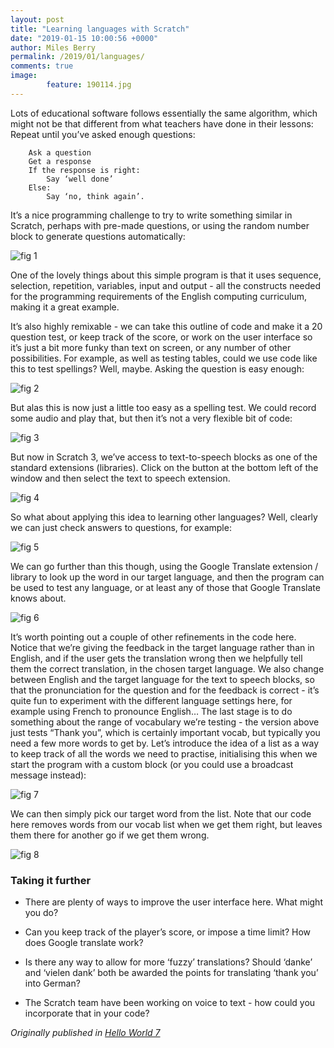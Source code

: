 ```yaml
---
layout: post
title: "Learning languages with Scratch"
date: "2019-01-15 10:00:56 +0000"
author: Miles Berry
permalink: /2019/01/languages/
comments: true
image:
        feature: 190114.jpg
---
```


Lots of educational software follows essentially the same algorithm, which might not be that different from what teachers have done in their lessons:
Repeat until you’ve asked enough questions:

```
	Ask a question
	Get a response
	If the response is right:
		Say ‘well done’
	Else:
		Say ‘no, think again’.
```

It’s a nice programming challenge to try to write something similar in Scratch, perhaps with pre-made questions, or using the random number block to generate questions automatically:

![fig 1](/images/fig1.png)

One of the lovely things about this simple program is that it uses sequence, selection, repetition, variables, input and output - all the constructs needed for the programming requirements of the English computing curriculum, making it a great example.

It’s also highly remixable - we can take this outline of code and make it a 20 question test, or keep track of the score, or work on the user interface so it’s just a bit more funky than text on screen, or any number of other possibilities. For example, as well as testing tables, could we use code like this to test spellings? Well, maybe. Asking the question is easy enough:

![fig 2](/images/fig2.png)

But alas this is now just a little too easy as a spelling test.
We could record some audio and play that, but then it’s not a very flexible bit of code:

![fig 3](/images/fig3.png)

But now in Scratch 3, we’ve access to text-to-speech blocks as one of the standard extensions (libraries). Click on the button at the bottom left of the window and then select the text to speech extension.

![fig 4](/images/fig4.png)

So what about applying this idea to learning other languages? Well, clearly we can just check answers to questions, for example:

![fig 5](/images/fig5.png)

We can go further than this though, using the Google Translate extension / library to look up the word in our target language, and then the program can be used to test any language, or at least any of those that Google Translate knows about.

![fig 6](/images/fig6.png)

It’s worth pointing out a couple of other refinements in the code here. Notice that we’re giving the feedback in the target language rather than in English, and if the user gets the translation wrong then we helpfully tell them the correct translation, in the chosen target language. We also change between English and the target language for the text to speech blocks, so that the pronunciation for the question and for the feedback is correct - it’s quite fun to experiment with the different language settings here, for example using French to pronounce English…
The last stage is to do something about the range of vocabulary we’re testing - the version above just tests “Thank you”, which is certainly important vocab, but typically you need a few more words to get by. Let’s introduce the idea of a list as a way to keep track of all the words we need to practise, initialising this when we start the program with a custom block (or you could use a broadcast message instead):

![fig 7](/images/fig7.png)

We can then simply pick our target word from the list. Note that our code here removes words from our vocab list when we get them right, but leaves them there for another go if we get them wrong.

![fig 8](/images/fig8.png)

### Taking it further

* There are plenty of ways to improve the user interface here. What might you do?

* Can you keep track of the player’s score, or impose a time limit?
How does Google translate work?

* Is there any way to allow for more ‘fuzzy’ translations? Should ‘danke’ and ‘vielen dank’ both be awarded the points for translating ‘thank you’ into German?

* The Scratch team have been working on voice to text - how could you incorporate that in your code?



*Originally published in [Hello World 7](https://helloworld.raspberrypi.org/issues/7/pdf)*
